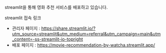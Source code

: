streamlit을 통해 영화 추천 서비스를 배포하고 있습니다.

streamlit 접속 링크
- 관리자 페이지 : https://share.streamlit.io/?utm_source=streamlit&utm_medium=referral&utm_campaign=main&utm_content=-ss-streamlit-io-topright
- 배포 페이지 : https://movie-recommendation-by-watcha.streamlit.app/